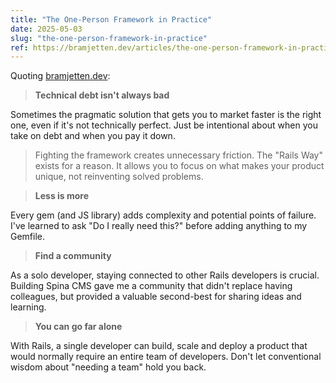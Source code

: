 ```yaml
---
title: "The One-Person Framework in Practice"
date: 2025-05-03
slug: "the-one-person-framework-in-practice"
ref: https://bramjetten.dev/articles/the-one-person-framework-in-practice?utm_source=tldrnewsletter
---
```


Quoting [bramjetten.dev](https://bramjetten.dev/articles/the-one-person-framework-in-practice?utm_source=tldrnewsletter):

> **Technical debt isn't always bad**

Sometimes the pragmatic solution that gets you to market faster is the right one, even if it's not technically perfect. Just be intentional about when you take on debt and when you pay it down.

> Fighting the framework creates unnecessary friction. The &#34;Rails Way&#34; exists for a reason. It allows you to focus on what makes your product unique, not reinventing solved problems.

> **Less is more**

Every gem (and JS library) adds complexity and potential points of failure. I've learned to ask &#34;Do I really need this?&#34; before adding anything to my Gemfile.

> **Find a community**

As a solo developer, staying connected to other Rails developers is crucial. Building Spina CMS gave me a community that didn't replace having colleagues, but provided a valuable second-best for sharing ideas and learning.

> **You can go far alone**

With Rails, a single developer can build, scale and deploy a product that would normally require an entire team of developers. Don't let conventional wisdom about &#34;needing a team&#34; hold you back.